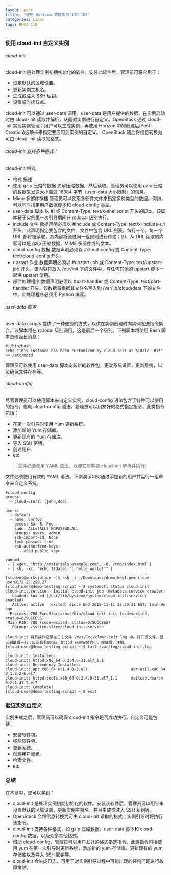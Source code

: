 ```yaml
---
layout: post
title:  "使用 Horizon 管理实例(110-10)"
categories: Linux
tags: RHCA 110
---
```


### 使用 cloud-init 自定义实例

###### cloud-init

cloud-init 是处理实例初期初始化的软件。安装此软件后，管理员可将它用于：

*    设定默认的区域设置。
*    更新实例主机名。
*    生成或注入 SSH 私钥。
*    设置临时挂载点。

cloud-init 可以通过 user-data 调用。user-data 是用户提供的数据，在实例启动时由 cloud-init 读取并解析，从而对实例进行自定义。OpenStack 通过 cloud-init 实现实例管理；用户可以生成实例，再使用 Horizon 中的创建后(Post-Creation)选项卡来指定要应用到实例的自定义。 OpenStack 随后将信息转换为可由 cloud-init 读取的格式。

###### cloud-init 支持多种格式：

cloud-init 格式

*    格式 	            描述
*    使用 gzip 压缩的数据 	先解压缩数据，然后读取。管理员可以使用 gzip 压缩的数据来发送大小超过 16384 字节（user-data 大小限制）的信息。
*    Mime 多部件存档 	    管理员可以使用多部件文件来指定多种类型的数据。例如，可以同时指定用户数据脚本和 cloud-config 类型。
*    user-data 脚本 	    以 #! 或 Content-Type: text/x-shellscript 开头的脚本。该脚本将于实例第一次引导期间在 rc.local 级别执行。
*    include 文件 	    数据声明必须以 #include 或 Content-Type: text/x-include-url 开头。此声明指定要包含的文件。文件中包含 URL 列表，每行一个。每一个 URL 都将被读取，其内容将通过同一组规则进行传递；即，从 URL 读取的内容可以是 gzip 压缩数据、MIME 多部件或纯文本。
*    cloud-config 数据 	数据声明必须以 #cloud-config 或 Content-Type: text/cloud-config 开头。
*    upstart 作业 	    数据声明必须以 #upstart-job 或 Content-Type: text/upstart-job 开头。该内容将放入 /etc/init 下的文件中，与任何其他的 upstart 脚本一起供 upstart 使用。
*    部件处理程序 	    数据声明必须以 #part-handler 或 Content-Type: text/part-handler 开头。该数据将根据其文件名写入到 /var/lib/cloud/data 下的文件中。此处理程序必须用 Python 编写。

###### user-data 脚本

user-data scripts 提供了一种便捷的方式，以供在实例创建时向实例发送指令集合。该脚本将在 rc.local 级别调用，这是最后一个级别。下列脚本将使用 Bash 脚本更改当日消息：

```
#!/bin/bash
echo "This instance has been customized by cloud-init at $(date -R)!" >> /etc/motd
```

管理员可以使用 user-data 脚本安装新的软件包，更改系统设置，更新系统，以及确保文件存在等。

###### cloud-config

尽管管理员可以使用脚本来自定义实例，cloud-config 语法包含了各种可以使用的指令。借助 cloud-config 语法，管理员可以用友好的格式指定指令。此类指令包括：

*    在第一次引导时使用 Yum 更新系统。
*    添加新的 Yum 存储库。
*    更新现有的 Yum 存储库。
*    导入 SSH 密钥。
*    创建用户.
*    etc.

> 文件必须使用 YAML 语法，以便它能够被 cloud-init 解析并执行。

文件必须使用有效的 YAML 语法。下例演示如何通过添加新的用户并运行一组命令来自定义系统。

```
#cloud-config
groups:
  - cloud-users: [john,doe]

users:
  - default
  - name: barfoo
    gecos: Bar B. Foo
    sudo: ALL=(ALL) NOPASSWD:ALL
    groups: users, admin
    ssh-import-id: None
    lock-passwd: true
    ssh-authorized-keys:
      - <SSH public key>

runcmd:
 - [ wget, "http://materials.example.com", -O, /tmp/index.html ]
 - [ sh, -xc, "echo $(date) ': hello world!'" ]
```

```
[student@workstation ~]$ ssh -i ~/Downloads/demo_key1.pem cloud-user@172.25.250.27
[cloud-user@demo-testing-script ~]$ systemctl status cloud-init
cloud-init.service - Initial cloud-init job (metadata service crawler)
   Loaded: loaded (/usr/lib/systemd/system/cloud-init.service; enabled)
   Active: active  (exited) since Wed 2015-11-11 12:30:31 EST; 1min 9s ago
  Process: 700 ExecStart=/usr/bin/cloud-init init (code=exited, status=0/SUCCESS)
 Main PID: 700 (code=exited, status=0/SUCCESS)
   CGroup: /system.slice/cloud-init.service

cloud-init 将其操作记录在日志文件 /var/log/cloud-init.log 中。打开该文件，显示到最后一行；应该会看到指示 httpd 已经安装的行。完成后，注销。
[cloud-user@demo-testing-script ~]$ tail /var/log/cloud-init.log
...
cloud-init: Installed:
cloud-init: httpd.x86_64 0:2.4.6-31.el7_1.1
cloud-init: Dependency Installed:
cloud-init: apr.x86_64 0:1.4.8-3.el7                   apr-util.x86_64 0:1.5.2-6.el7
cloud-init: httpd-tools.x86_64 0:2.4.6-31.el7_1.1      mailcap.noarch 0:2.1.41-2.el7
cloud-init: Complete!
[cloud-user@demo-testing-script ~]$ exit
```

### 验证实例自定义

实例生成之后，管理员可以确保 cloud-init 指令是否成功执行。自定义可能包括：

*    安装软件包。
*    移除软件包。
*    更新系统。
*    创建用户或组。
*    检索文件。
*    etc.

### 总结

在本章中，您可以学到：

*    cloud-init 是处理实例初期初始化的软件。安装该软件后，管理员可以用它来设置默认的区域设置，更新实例主机名，并且生成或注入 SSH 私钥等。
*    OpenStack 会将信息转换为可由 cloud-init 读取的格式；实例引导时将执行该指令。
*    cloud-init 支持各种格式，如 gzip 压缩数据、user-data 脚本和 cloud-config 数据，以及众多其他格式。
*    借助 cloud-config，管理员可以用户友好的格式指定指令。此类指令包括使用 yum 在第一次引导时更新系统，添加新的 yum 存储库，更新现有的 yum 存储库以及导入 SSH 密钥等。
*    cloud-init 会生成日志，可用于对实例引导过程中可能出现的任何问题进行故障排除。
